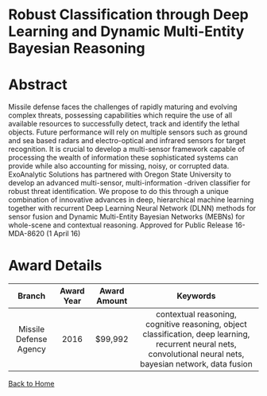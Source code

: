 
Robust Classification through Deep Learning and Dynamic Multi-Entity Bayesian Reasoning
=======================================================================================

# Abstract


Missile defense faces the challenges of rapidly maturing and evolving complex threats, possessing capabilities which require the use of all available resources to successfully detect, track and identify the lethal objects. Future performance will rely on multiple sensors such as ground and sea based radars and electro-optical and infrared sensors for target recognition. It is crucial to develop a multi-sensor framework capable of processing the wealth of information these sophisticated systems can provide while also accounting for missing, noisy, or corrupted data. ExoAnalytic Solutions has partnered with Oregon State University to develop an advanced multi-sensor, multi-information -driven classifier for robust threat identification. We propose to do this through a unique combination of innovative advances in deep, hierarchical machine learning together with recurrent Deep Learning Neural Network (DLNN) methods for sensor fusion and Dynamic Multi-Entity Bayesian Networks (MEBNs) for whole-scene and contextual reasoning.  Approved for Public Release  16-MDA-8620 (1 April 16)  

# Award Details

|Branch|Award Year|Award Amount|Keywords|
| :---: | :---: | :---: | :---: |
|Missile Defense Agency|2016|$99,992|contextual reasoning, cognitive reasoning, object classification, deep learning, recurrent neural nets, convolutional neural nets, bayesian network, data fusion|
  
  


[Back to Home](https://github.com/chrischow/dod_sbir_awards/Reports/CC/#1136)